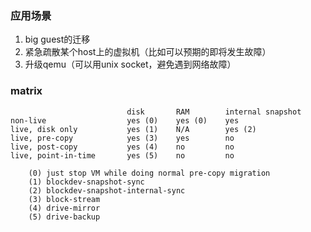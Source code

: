 ### 应用场景  
1. big guest的迁移  
2. 紧急疏散某个host上的虚拟机（比如可以预期的即将发生故障）  
3. 升级qemu（可以用unix socket，避免遇到网络故障）    

### matrix  

```shell
                          disk       RAM        internal snapshot
non-live                  yes (0)    yes (0)    yes
live, disk only           yes (1)    N/A        yes (2)
live, pre-copy            yes (3)    yes        no
live, post-copy           yes (4)    no         no
live, point-in-time       yes (5)    no         no

    (0) just stop VM while doing normal pre-copy migration
    (1) blockdev-snapshot-sync
    (2) blockdev-snapshot-internal-sync
    (3) block-stream
    (4) drive-mirror
    (5) drive-backup
```

